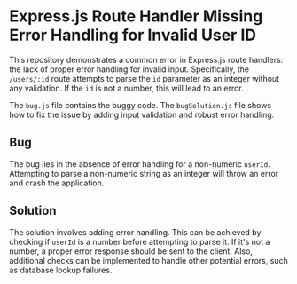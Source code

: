 # Express.js Route Handler Missing Error Handling for Invalid User ID

This repository demonstrates a common error in Express.js route handlers:  the lack of proper error handling for invalid input.  Specifically, the `/users/:id` route attempts to parse the `id` parameter as an integer without any validation.  If the `id` is not a number, this will lead to an error.

The `bug.js` file contains the buggy code. The `bugSolution.js` file shows how to fix the issue by adding input validation and robust error handling.

## Bug

The bug lies in the absence of error handling for a non-numeric `userId`.  Attempting to parse a non-numeric string as an integer will throw an error and crash the application.

## Solution

The solution involves adding error handling.  This can be achieved by checking if `userId` is a number before attempting to parse it.  If it's not a number, a proper error response should be sent to the client.  Also, additional checks can be implemented to handle other potential errors, such as database lookup failures.